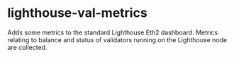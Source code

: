 # lighthouse-val-metrics
Adds some metrics to the standard Lighthouse Eth2 dashboard. Metrics relating to balance and status of validators running on the Lighthouse node are collected.
